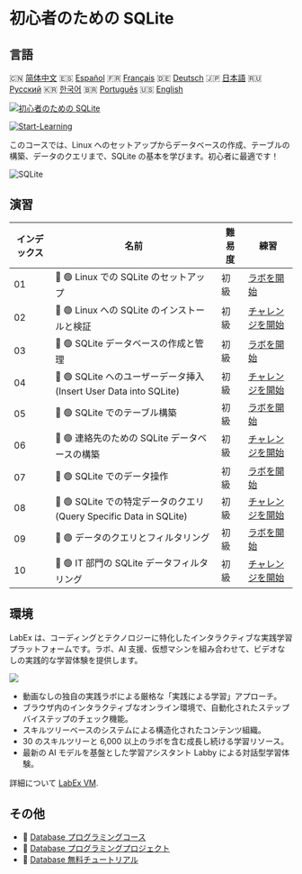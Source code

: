 # 初心者のための SQLite

## 言語

🇨🇳 [简体中文](README_zh.md) 🇪🇸 [Español](README_es.md) 🇫🇷 [Français](README_fr.md) 🇩🇪 [Deutsch](README_de.md) 🇯🇵 [日本語](README_ja.md) 🇷🇺 [Русский](README_ru.md) 🇰🇷 [한국어](README_ko.md) 🇧🇷 [Português](README_pt.md) 🇺🇸 [English](README.md) 

[![初心者のための SQLite](https://cover-creator.labex.io/sqlite-for-beginners.png?lang=ja)](https://labex.io/ja/courses/sqlite-for-beginners)

[![Start-Learning](https://img.shields.io/badge/Start-Learning-whitesmoke?style=for-the-badge)](https://labex.io/ja/courses/sqlite-for-beginners)

このコースでは、Linux へのセットアップからデータベースの作成、テーブルの構築、データのクエリまで、SQLite の基本を学びます。初心者に最適です！

![SQLite](https://img.shields.io/badge/SQLite-whitesmoke?style=for-the-badge&logo=sqlite)


## 演習

|   インデックス | 名前                                                                | 難易度   | 練習                                                                                                                            |
|----------------|---------------------------------------------------------------------|----------|---------------------------------------------------------------------------------------------------------------------------------|
|             01 | 📖 🟢 Linux での SQLite のセットアップ                              | 初級     | <a target='_blank' href='https://labex.io/ja/tutorials/sqlite-setting-up-sqlite-in-linux-552335'>ラボを開始</a>                 |
|             02 | 🎯 🟢 Linux への SQLite のインストールと検証                        | 初級     | <a target='_blank' href='https://labex.io/ja/tutorials/sqlite-install-and-verify-sqlite-on-linux-552579'>チャレンジを開始</a>   |
|             03 | 📖 🟢 SQLite データベースの作成と管理                               | 初級     | <a target='_blank' href='https://labex.io/ja/tutorials/sqlite-creating-and-managing-sqlite-databases-552337'>ラボを開始</a>     |
|             04 | 🎯 🟢 SQLite へのユーザーデータ挿入 (Insert User Data into SQLite)  | 初級     | <a target='_blank' href='https://labex.io/ja/tutorials/insert-user-data-into-sqlite-552580'>チャレンジを開始</a>                |
|             05 | 📖 🟢 SQLite でのテーブル構築                                       | 初級     | <a target='_blank' href='https://labex.io/ja/tutorials/sqlite-building-tables-in-sqlite-552336'>ラボを開始</a>                  |
|             06 | 🎯 🟢 連絡先のための SQLite データベースの構築                      | 初級     | <a target='_blank' href='https://labex.io/ja/tutorials/sqlite-build-sqlite-database-for-contacts-552582'>チャレンジを開始</a>   |
|             07 | 📖 🟢 SQLite でのデータ操作                                         | 初級     | <a target='_blank' href='https://labex.io/ja/tutorials/sqlite-working-with-data-in-sqlite-552340'>ラボを開始</a>                |
|             08 | 🎯 🟢 SQLite での特定データのクエリ (Query Specific Data in SQLite) | 初級     | <a target='_blank' href='https://labex.io/ja/tutorials/sqlite-query-specific-data-in-sqlite-552586'>チャレンジを開始</a>        |
|             09 | 📖 🟢 データのクエリとフィルタリング                                | 初級     | <a target='_blank' href='https://labex.io/ja/tutorials/sqlite-querying-and-filtering-data-552338'>ラボを開始</a>                |
|             10 | 🎯 🟢 IT 部門の SQLite データフィルタリング                         | 初級     | <a target='_blank' href='https://labex.io/ja/tutorials/sqlite-filter-sqlite-data-for-it-department-552585'>チャレンジを開始</a> |

## 環境

LabEx は、コーディングとテクノロジーに特化したインタラクティブな実践学習プラットフォームです。ラボ、AI 支援、仮想マシンを組み合わせて、ビデオなしの実践的な学習体験を提供します。

![](https://tutorial-screenshot.getvm.io/images/vm-1725247253.png)

- 動画なしの独自の実践ラボによる厳格な「実践による学習」アプローチ。
- ブラウザ内のインタラクティブなオンライン環境で、自動化されたステップバイステップのチェック機能。
- スキルツリーベースのシステムによる構造化されたコンテンツ組織。
- 30 のスキルツリーと 6,000 以上のラボを含む成長し続ける学習リソース。
- 最新の AI モデルを基盤とした学習アシスタント Labby による対話型学習体験。

詳細について [LabEx VM](https://support.labex.io/using-labex/virtual-machine).

## その他

- 🔗 [Database プログラミングコース](https://github.com/labex-labs/awesome-programming-courses)
- 🔗 [Database プログラミングプロジェクト](https://github.com/labex-labs/awesome-programming-projects)
- 🔗 [Database 無料チュートリアル](https://github.com/labex-labs/database-free-tutorials)

